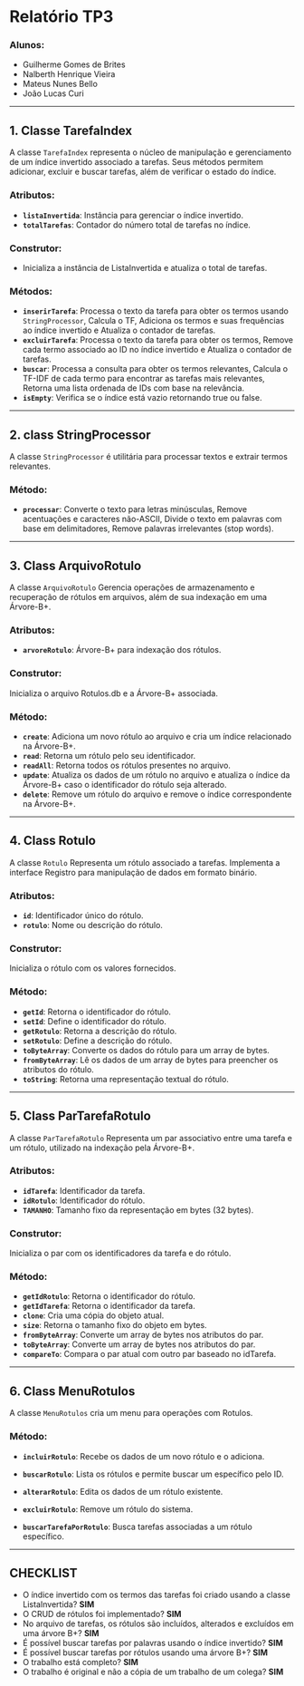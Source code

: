 # **Relatório TP3**

### **Alunos:**
- Guilherme Gomes de Brites  
- Nalberth Henrique Vieira  
- Mateus Nunes Bello  
- João Lucas Curi  

---

## **1. Classe TarefaIndex**

A classe `TarefaIndex` representa o núcleo de manipulação e gerenciamento de um índice invertido associado a tarefas. Seus métodos permitem adicionar, excluir e buscar tarefas, além de verificar o estado do índice.

### **Atributos**:
- **`listaInvertida`**: Instância para gerenciar o índice invertido.
- **`totalTarefas`**: Contador do número total de tarefas no índice.


### **Construtor**:
- Inicializa a instância de ListaInvertida e atualiza o total de tarefas.

### **Métodos**:
- **`inserirTarefa`**: Processa o texto da tarefa para obter os termos usando `StringProcessor`, Calcula o TF, Adiciona os termos e suas frequências ao índice invertido e Atualiza o contador de tarefas.
- **`excluirTarefa`**: Processa o texto da tarefa para obter os termos, Remove cada termo associado ao ID no índice invertido e Atualiza o contador de tarefas.
- **`buscar`**: Processa a consulta para obter os termos relevantes, Calcula o TF-IDF de cada termo para encontrar as tarefas mais relevantes, Retorna uma lista ordenada de IDs com base na relevância.
- **`isEmpty`**: Verifica se o índice está vazio retornando true ou false.

---

## **2. class StringProcessor**

A classe `StringProcessor` é utilitária para processar textos e extrair termos relevantes.

### **Método**:
- **`processar`**: Converte o texto para letras minúsculas, Remove acentuações e caracteres não-ASCII, Divide o texto em palavras com base em delimitadores, Remove palavras irrelevantes (stop words).

---

## **3. Class ArquivoRotulo**

A classe `ArquivoRotulo` Gerencia operações de armazenamento e recuperação de rótulos em arquivos, além de sua indexação em uma Árvore-B+.

### **Atributos**: 

- **`arvoreRotulo`**: Árvore-B+ para indexação dos rótulos.

### **Construtor**:

Inicializa o arquivo Rotulos.db e a Árvore-B+ associada.

### **Método**:

- **`create`**: Adiciona um novo rótulo ao arquivo e cria um índice relacionado na Árvore-B+.
- **`read`**: Retorna um rótulo pelo seu identificador.
- **`readAll`**: Retorna todos os rótulos presentes no arquivo.
- **`update`**: Atualiza os dados de um rótulo no arquivo e atualiza o índice da Árvore-B+ caso o identificador do rótulo seja alterado.
- **`delete`**: Remove um rótulo do arquivo e remove o índice correspondente na Árvore-B+.

---

## **4. Class Rotulo**

A classe `Rotulo` Representa um rótulo associado a tarefas. Implementa a interface Registro para manipulação de dados em formato binário.

### **Atributos**: 

- **`id`**: Identificador único do rótulo.
- **`rotulo`**: Nome ou descrição do rótulo.

### **Construtor**:

Inicializa o rótulo com os valores fornecidos.

### **Método**:

- **`getId`**: Retorna o identificador do rótulo.
- **`setId`**: Define o identificador do rótulo.
- **`getRotulo`**: Retorna a descrição do rótulo.
- **`setRotulo`**: Define a descrição do rótulo.
- **`toByteArray`**: Converte os dados do rótulo para um array de bytes.
- **`fromByteArray`**: Lê os dados de um array de bytes para preencher os atributos do rótulo.
- **`toString`**: Retorna uma representação textual do rótulo.

---

## **5. Class ParTarefaRotulo**

A classe `ParTarefaRotulo` Representa um par associativo entre uma tarefa e um rótulo, utilizado na indexação pela Árvore-B+.

### **Atributos**: 

- **`idTarefa`**: Identificador da tarefa.
- **`idRotulo`**: Identificador do rótulo.
- **`TAMANHO`**: Tamanho fixo da representação em bytes (32 bytes).

### **Construtor**:

Inicializa o par com os identificadores da tarefa e do rótulo.

### **Método**:

- **`getIdRotulo`**: Retorna o identificador do rótulo.
- **`getIdTarefa`**: Retorna o identificador da tarefa.
- **`clone`**: Cria uma cópia do objeto atual.
- **`size`**: Retorna o tamanho fixo do objeto em bytes.
- **`fromByteArray`**: Converte um array de bytes nos atributos do par.
- **`toByteArray`**: Converte um array de bytes nos atributos do par.
- **`compareTo`**: Compara o par atual com outro par baseado no idTarefa.

---

## **6. Class MenuRotulos**

A classe `MenuRotulos` cria um menu para operações com Rotulos.

### **Método**:

- **`incluirRotulo`**: Recebe os dados de um novo rótulo e o adiciona.
- **`buscarRotulo`**: Lista os rótulos e permite buscar um específico pelo ID.
- **`alterarRotulo`**: Edita os dados de um rótulo existente.
- **`excluirRotulo`**: Remove um rótulo do sistema.

- **`buscarTarefaPorRotulo`**: Busca tarefas associadas a um rótulo específico.

---

## **CHECKLIST**

- O índice invertido com os termos das tarefas foi criado usando a classe ListaInvertida? **SIM**
- O CRUD de rótulos foi implementado? **SIM**
- No arquivo de tarefas, os rótulos são incluídos, alterados e excluídos em uma árvore B+? **SIM**
- É possível buscar tarefas por palavras usando o índice invertido? **SIM**
- É possível buscar tarefas por rótulos usando uma árvore B+? **SIM**
- O trabalho está completo? **SIM**
- O trabalho é original e não a cópia de um trabalho de um colega? **SIM**